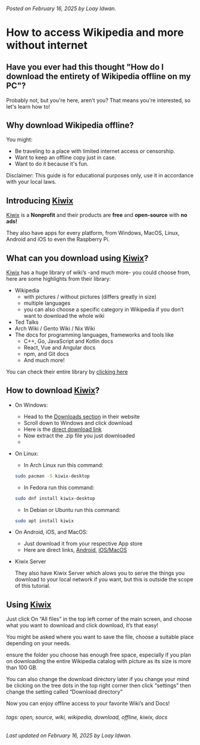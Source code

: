 ###### Posted on February 16, 2025 by Loay Idwan.
# **How to access Wikipedia and more without internet**

## Have you ever had this thought "How do I download the entirety of Wikipedia offline on my PC"?

Probably not, but you're here, aren't you? That means you're interested, so let's learn how to!

## Why download Wikipedia offline?

You might:

- Be traveling to a place with limited internet access or censorship.
- Want to keep an offline copy just in case.
- Want to do it because it's fun.

Disclaimer: This guide is for educational purposes only, use it in accordance with your local laws. 

## Introducing [Kiwix](https://kiwix.org/en/)

[Kiwix](https://kiwix.org/en/) is a **Nonprofit** and their products are **free** and **open-source** with **no ads!**

They also have apps for every platform, from Windows, MacOS, Linux, Android and iOS to even the Raspberry Pi.

## What can you download using [Kiwix](https://kiwix.org/en/)?

[Kiwix](https://kiwix.org/en/) has a huge library of wiki’s -and much more- you could choose from, here are some highlights from their library:

- Wikipedia
    - with pictures / without pictures (differs greatly in size)
    - multiple languages
    - you can also choose a specific category in Wikipedia if you don’t want to download the whole wiki
- Ted Talks
- Arch Wiki / Gento Wiki / Nix Wiki
- The docs for programming languages, frameworks and tools like
    - C++, Go, JavaScript and Kotlin docs
    - React, Vue and Angular docs
    - npm, and Git docs
    - And much more!

You can check their entire library by [clicking here](https://library.kiwix.org/#lang=eng&q=)

## How to download [Kiwix](https://kiwix.org/en/)?

- On Windows:
    - Head to the [Downloads section](https://kiwix.org/en/applications/) in their website
    - Scroll down to Windows and click download
    - Here is the [direct download link](https://download.kiwix.org/release/kiwix-desktop/kiwix-desktop_windows_x64.zip)
    - Now extract the .zip file you just downloaded
    - 
- On Linux:
    - In Arch Linux run this command:
    
    ```bash
    sudo pacman -S kiwix-desktop
    ```
    
    - In Fedora run this command:
    
    ```bash
    sudo dnf install kiwix-desktop
    ```
    
    - In Debian or Ubuntu run this command:
    
    ```bash
    sudo apt install kiwix
    ```
    
- On Android, iOS, and MacOS:
    - Just download it from your respective App store
    - Here are direct links, [Android](https://play.google.com/store/apps/details?id=org.kiwix.kiwixmobile&pli=1), [iOS/MacOS](https://apps.apple.com/us/app/kiwix/id997079563)
- Kiwix Server
    
    They also have Kiwix Server which alows you to serve the things you download to your local network if you want, but this is outside the scope of this tutorial.
    

## Using [Kiwix](https://kiwix.org/en/)

Just click On “All files” in the top left corner of the main screen, and choose what you want to download and click download, it’s that easy!

You might be asked where you want to save the file, choose a suitable place depending on your needs.

ensure the folder you choose has enough free space, especially if you plan on downloading the entire Wikipedia catalog with picture as its size is more than 100 GB.

You can also change the download directory later if you change your mind be clicking on the tree dots in the top right corner then click “settings” then change the setting called “Download directory”

Now you can enjoy offline access to your favorite Wiki’s and Docs!

###### tags: open, source, wiki, wikipedia, download, offline, kiwix, docs
###### Last updated on February 16, 2025 by Loay Idwan.
